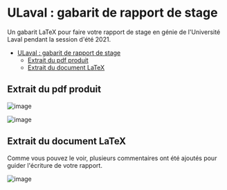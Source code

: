 # ULaval : gabarit de rapport de stage

Un gabarit LaTeX pour faire votre rapport de stage en génie de l'Université Laval pendant la session d'été 2021.

- [ULaval : gabarit de rapport de stage](#ulaval--gabarit-de-rapport-de-stage)
  - [Extrait du pdf produit](#extrait-du-pdf-produit)
  - [Extrait du document LaTeX](#extrait-du-document-latex)

## Extrait du pdf produit

![image](https://user-images.githubusercontent.com/88633026/129640429-5d95b0da-2922-4695-bd86-b42cd480a189.png)

![image](https://user-images.githubusercontent.com/88633026/129640389-26ff246e-c11b-40e2-8727-b0e1d0d9e461.png)


## Extrait du document LaTeX

Comme vous pouvez le voir, plusieurs commentaires ont été ajoutés pour guider l'écriture de votre rapport.

![image](https://user-images.githubusercontent.com/88633026/129640534-505b59a6-9def-4c49-aad7-3fe7cfd19142.png)
